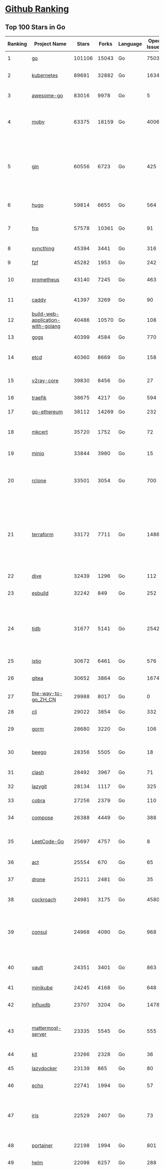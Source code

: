 [Github Ranking](../README.md)
==========

## Top 100 Stars in Go

| Ranking | Project Name | Stars | Forks | Language | Open Issues | Description | Last Commit |
| ------- | ------------ | ----- | ----- | -------- | ----------- | ----------- | ----------- |
| 1 | [go](https://github.com/golang/go) | 101106 | 15043 | Go | 7503 | The Go programming language | 2022-06-28T21:02:34Z |
| 2 | [kubernetes](https://github.com/kubernetes/kubernetes) | 89691 | 32882 | Go | 1634 | Production-Grade Container Scheduling and Management | 2022-06-29T02:58:15Z |
| 3 | [awesome-go](https://github.com/avelino/awesome-go) | 83016 | 9978 | Go | 5 | A curated list of awesome Go frameworks, libraries and software | 2022-06-29T02:55:45Z |
| 4 | [moby](https://github.com/moby/moby) | 63375 | 18159 | Go | 4006 | Moby Project - a collaborative project for the container ecosystem to assemble container-based systems | 2022-06-28T12:40:43Z |
| 5 | [gin](https://github.com/gin-gonic/gin) | 60556 | 6723 | Go | 425 | Gin is a HTTP web framework written in Go (Golang). It features a Martini-like API with much better performance -- up to 40 times faster. If you need smashing performance, get yourself some Gin. | 2022-06-28T10:10:11Z |
| 6 | [hugo](https://github.com/gohugoio/hugo) | 59814 | 6655 | Go | 564 | The world’s fastest framework for building websites. | 2022-06-28T18:51:38Z |
| 7 | [frp](https://github.com/fatedier/frp) | 57578 | 10361 | Go | 91 | A fast reverse proxy to help you expose a local server behind a NAT or firewall to the internet. | 2022-06-27T09:12:00Z |
| 8 | [syncthing](https://github.com/syncthing/syncthing) | 45394 | 3441 | Go | 316 | Open Source Continuous File Synchronization | 2022-06-28T19:36:26Z |
| 9 | [fzf](https://github.com/junegunn/fzf) | 45282 | 1953 | Go | 242 | :cherry_blossom: A command-line fuzzy finder | 2022-06-29T02:26:56Z |
| 10 | [prometheus](https://github.com/prometheus/prometheus) | 43140 | 7245 | Go | 463 | The Prometheus monitoring system and time series database. | 2022-06-28T23:10:10Z |
| 11 | [caddy](https://github.com/caddyserver/caddy) | 41397 | 3269 | Go | 90 | Fast, multi-platform web server with automatic HTTPS | 2022-06-29T02:10:15Z |
| 12 | [build-web-application-with-golang](https://github.com/astaxie/build-web-application-with-golang) | 40486 | 10570 | Go | 108 | A golang ebook intro how to build a web with golang | 2022-05-30T19:50:00Z |
| 13 | [gogs](https://github.com/gogs/gogs) | 40399 | 4584 | Go | 770 | Gogs is a painless self-hosted Git service | 2022-06-27T12:30:17Z |
| 14 | [etcd](https://github.com/etcd-io/etcd) | 40360 | 8669 | Go | 158 | Distributed reliable key-value store for the most critical data of a distributed system | 2022-06-29T01:19:36Z |
| 15 | [v2ray-core](https://github.com/v2ray/v2ray-core) | 39830 | 8456 | Go | 27 | A platform for building proxies to bypass network restrictions. | 2022-06-24T03:01:28Z |
| 16 | [traefik](https://github.com/traefik/traefik) | 38675 | 4217 | Go | 594 | The Cloud Native Application Proxy | 2022-06-28T15:04:47Z |
| 17 | [go-ethereum](https://github.com/ethereum/go-ethereum) | 38112 | 14269 | Go | 232 | Official Go implementation of the Ethereum protocol | 2022-06-29T02:05:34Z |
| 18 | [mkcert](https://github.com/FiloSottile/mkcert) | 35720 | 1752 | Go | 72 | A simple zero-config tool to make locally trusted development certificates with any names you'd like. | 2022-06-22T00:33:41Z |
| 19 | [minio](https://github.com/minio/minio) | 33844 | 3980 | Go | 15 | Multi-Cloud :cloud: Object Storage  | 2022-06-29T01:09:21Z |
| 20 | [rclone](https://github.com/rclone/rclone) | 33501 | 3054 | Go | 700 | "rsync for cloud storage" - Google Drive, S3, Dropbox, Backblaze B2, One Drive, Swift, Hubic, Wasabi, Google Cloud Storage, Yandex Files | 2022-06-28T13:39:46Z |
| 21 | [terraform](https://github.com/hashicorp/terraform) | 33172 | 7711 | Go | 1486 | Terraform enables you to safely and predictably create, change, and improve infrastructure. It is an open source tool that codifies APIs into declarative configuration files that can be shared amongst team members, treated as code, edited, reviewed, and versioned. | 2022-06-29T02:27:58Z |
| 22 | [dive](https://github.com/wagoodman/dive) | 32439 | 1296 | Go | 112 | A tool for exploring each layer in a docker image | 2022-06-26T22:32:33Z |
| 23 | [esbuild](https://github.com/evanw/esbuild) | 32242 | 849 | Go | 252 | An extremely fast JavaScript and CSS bundler and minifier | 2022-06-29T00:46:27Z |
| 24 | [tidb](https://github.com/pingcap/tidb) | 31677 | 5141 | Go | 2542 | TiDB is an open-source, cloud-native, distributed, MySQL-Compatible database for elastic scale and real-time analytics. Try free: https://tidbcloud.com/free-trial | 2022-06-29T02:57:03Z |
| 25 | [istio](https://github.com/istio/istio) | 30672 | 6461 | Go | 576 | Connect, secure, control, and observe services. | 2022-06-29T02:20:25Z |
| 26 | [gitea](https://github.com/go-gitea/gitea) | 30652 | 3864 | Go | 1674 | Git with a cup of tea, painless self-hosted git service | 2022-06-29T02:44:35Z |
| 27 | [the-way-to-go_ZH_CN](https://github.com/unknwon/the-way-to-go_ZH_CN) | 29988 | 8017 | Go | 0 | 《The Way to Go》中文译本，中文正式名《Go 入门指南》 | 2022-06-25T10:18:10Z |
| 28 | [cli](https://github.com/cli/cli) | 29022 | 3854 | Go | 332 | GitHub’s official command line tool | 2022-06-28T21:31:58Z |
| 29 | [gorm](https://github.com/go-gorm/gorm) | 28680 | 3220 | Go | 106 | The fantastic ORM library for Golang, aims to be developer friendly | 2022-06-29T02:07:43Z |
| 30 | [beego](https://github.com/beego/beego) | 28356 | 5505 | Go | 18 | beego is an open-source, high-performance web framework for the Go programming language. | 2022-06-29T02:05:32Z |
| 31 | [clash](https://github.com/Dreamacro/clash) | 28492 | 3967 | Go | 71 | A rule-based tunnel in Go. | 2022-06-19T05:09:10Z |
| 32 | [lazygit](https://github.com/jesseduffield/lazygit) | 28134 | 1117 | Go | 325 | simple terminal UI for git commands | 2022-06-28T18:10:12Z |
| 33 | [cobra](https://github.com/spf13/cobra) | 27256 | 2379 | Go | 110 | A Commander for modern Go CLI interactions | 2022-06-28T21:19:34Z |
| 34 | [compose](https://github.com/docker/compose) | 26388 | 4449 | Go | 388 | Define and run multi-container applications with Docker | 2022-06-28T22:59:24Z |
| 35 | [LeetCode-Go](https://github.com/halfrost/LeetCode-Go) | 25697 | 4757 | Go | 8 | ✅ Solutions to LeetCode by Go, 100% test coverage, runtime beats 100% / LeetCode 题解 | 2022-06-28T03:41:31Z |
| 36 | [act](https://github.com/nektos/act) | 25554 | 670 | Go | 65 | Run your GitHub Actions locally 🚀 | 2022-06-27T02:43:41Z |
| 37 | [drone](https://github.com/harness/drone) | 25211 | 2481 | Go | 35 | Drone is a Container-Native, Continuous Delivery Platform | 2022-06-21T10:11:48Z |
| 38 | [cockroach](https://github.com/cockroachdb/cockroach) | 24981 | 3175 | Go | 4580 | CockroachDB - the open source, cloud-native distributed SQL database. | 2022-06-29T02:57:32Z |
| 39 | [consul](https://github.com/hashicorp/consul) | 24968 | 4090 | Go | 968 | Consul is a distributed, highly available, and data center aware solution to connect and configure applications across dynamic, distributed infrastructure. | 2022-06-29T01:14:35Z |
| 40 | [vault](https://github.com/hashicorp/vault) | 24351 | 3401 | Go | 863 | A tool for secrets management, encryption as a service, and privileged access management | 2022-06-29T02:01:30Z |
| 41 | [minikube](https://github.com/kubernetes/minikube) | 24245 | 4168 | Go | 648 | Run Kubernetes locally | 2022-06-29T00:40:43Z |
| 42 | [influxdb](https://github.com/influxdata/influxdb) | 23707 | 3204 | Go | 1478 | Scalable datastore for metrics, events, and real-time analytics | 2022-06-27T21:37:25Z |
| 43 | [mattermost-server](https://github.com/mattermost/mattermost-server) | 23335 | 5545 | Go | 555 | Mattermost is an open source platform for secure collaboration across the entire software development lifecycle. | 2022-06-29T02:18:59Z |
| 44 | [kit](https://github.com/go-kit/kit) | 23266 | 2328 | Go | 36 | A standard library for microservices. | 2022-06-27T20:58:58Z |
| 45 | [lazydocker](https://github.com/jesseduffield/lazydocker) | 23139 | 865 | Go | 80 | The lazier way to manage everything docker | 2022-06-28T13:09:10Z |
| 46 | [echo](https://github.com/labstack/echo) | 22741 | 1994 | Go | 57 | High performance, minimalist Go web framework | 2022-06-28T01:44:13Z |
| 47 | [iris](https://github.com/kataras/iris) | 22529 | 2407 | Go | 73 | The fastest HTTP/2 Go Web Framework. Minimum resources, better performance. Iris is environmentally friendly :leaves:  \| 谢谢 \| | 2022-06-24T18:02:25Z |
| 48 | [portainer](https://github.com/portainer/portainer) | 22198 | 1994 | Go | 801 | Making Docker and Kubernetes management easy. | 2022-06-29T00:40:16Z |
| 49 | [helm](https://github.com/helm/helm) | 22098 | 6257 | Go | 288 | The Kubernetes Package Manager | 2022-06-28T19:02:04Z |
| 50 | [nps](https://github.com/ehang-io/nps) | 21925 | 4027 | Go | 322 | 一款轻量级、高性能、功能强大的内网穿透代理服务器。支持tcp、udp、socks5、http等几乎所有流量转发，可用来访问内网网站、本地支付接口调试、ssh访问、远程桌面，内网dns解析、内网socks5代理等等……，并带有功能强大的web管理端。a lightweight, high-performance, powerful intranet penetration proxy server, with a powerful web management terminal. | 2022-05-26T07:41:46Z |
| 51 | [hub](https://github.com/github/hub) | 21867 | 2315 | Go | 225 | A command-line tool that makes git easier to use with GitHub. | 2022-04-04T13:16:50Z |
| 52 | [ngrok](https://github.com/inconshreveable/ngrok) | 21876 | 4045 | Go | 302 | Introspected tunnels to localhost | 2022-05-17T08:00:28Z |
| 53 | [nvm-windows](https://github.com/coreybutler/nvm-windows) | 21832 | 2290 | Go | 68 | A node.js version management utility for Windows. Ironically written in Go. | 2022-05-28T15:04:43Z |
| 54 | [faas](https://github.com/openfaas/faas) | 21743 | 1770 | Go | 30 | OpenFaaS - Serverless Functions Made Simple | 2022-06-23T09:54:12Z |
| 55 | [nsq](https://github.com/nsqio/nsq) | 21533 | 2732 | Go | 53 | A realtime distributed messaging platform | 2022-06-10T06:59:15Z |
| 56 | [photoprism](https://github.com/photoprism/photoprism) | 21103 | 1166 | Go | 298 | AI-Powered Photos App for the Decentralized Web 🌈💎✨ | 2022-06-28T22:37:52Z |
| 57 | [logrus](https://github.com/sirupsen/logrus) | 20773 | 2144 | Go | 6 | Structured, pluggable logging for Go. | 2022-06-16T07:52:31Z |
| 58 | [docker_practice](https://github.com/yeasy/docker_practice) | 20722 | 5321 | Go | 2 | Learn and understand Docker&Container technologies, with real DevOps practice! | 2022-06-14T06:37:36Z |
| 59 | [fiber](https://github.com/gofiber/fiber) | 20682 | 1048 | Go | 31 | ⚡️ Express inspired web framework written in Go | 2022-06-28T21:18:18Z |
| 60 | [k3s](https://github.com/k3s-io/k3s) | 20313 | 1795 | Go | 359 | Lightweight Kubernetes | 2022-06-29T00:38:30Z |

